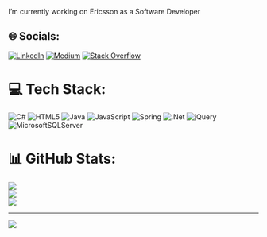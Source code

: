 I’m currently working on Ericsson as a Software Developer


## 🌐 Socials:
[![LinkedIn](https://img.shields.io/badge/LinkedIn-%230077B5.svg?logo=linkedin&logoColor=white)](https://linkedin.com/in/https://www.linkedin.com/in/berk-garip-25216413a/) [![Medium](https://img.shields.io/badge/Medium-12100E?logo=medium&logoColor=white)](https://medium.com/@berk.garip) [![Stack Overflow](https://img.shields.io/badge/-Stackoverflow-FE7A16?logo=stack-overflow&logoColor=white)](https://stackoverflow.com/users/14895430) 

# 💻 Tech Stack:
![C#](https://img.shields.io/badge/c%23-%23239120.svg?style=for-the-badge&logo=c-sharp&logoColor=white) ![HTML5](https://img.shields.io/badge/html5-%23E34F26.svg?style=for-the-badge&logo=html5&logoColor=white) ![Java](https://img.shields.io/badge/java-%23ED8B00.svg?style=for-the-badge&logo=java&logoColor=white) ![JavaScript](https://img.shields.io/badge/javascript-%23323330.svg?style=for-the-badge&logo=javascript&logoColor=%23F7DF1E) ![Spring](https://img.shields.io/badge/spring-%236DB33F.svg?style=for-the-badge&logo=spring&logoColor=white) ![.Net](https://img.shields.io/badge/.NET-5C2D91?style=for-the-badge&logo=.net&logoColor=white) ![jQuery](https://img.shields.io/badge/jquery-%230769AD.svg?style=for-the-badge&logo=jquery&logoColor=white) ![MicrosoftSQLServer](https://img.shields.io/badge/Microsoft%20SQL%20Sever-CC2927?style=for-the-badge&logo=microsoft%20sql%20server&logoColor=white)
# 📊 GitHub Stats:
![](https://github-readme-stats.vercel.app/api?username=berkgrp&theme=dark&hide_border=false&include_all_commits=true&count_private=false)<br/>
![](https://github-readme-streak-stats.herokuapp.com/?user=berkgrp&theme=dark&hide_border=false)<br/>
![](https://github-readme-stats.vercel.app/api/top-langs/?username=berkgrp&theme=dark&hide_border=false&include_all_commits=true&count_private=false&layout=compact)

---
[![](https://visitcount.itsvg.in/api?id=berkgrp&icon=0&color=0)](https://visitcount.itsvg.in)

<!-- Proudly created with GPRM ( https://gprm.itsvg.in ) -->
